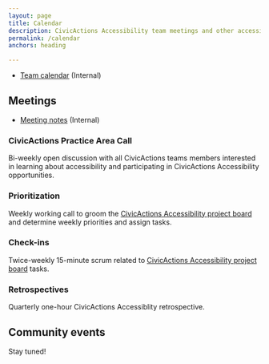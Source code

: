 ```yaml
---
layout: page
title: Calendar
description: CivicActions Accessibility team meetings and other accessibility-related events.
permalink: /calendar
anchors: heading

---
```


* [Team calendar](https://calendar.google.com/calendar/u/2?cid=Y2l2aWNhY3Rpb25zLm5ldF81M3VqMDBoNzAzMzRpbTZzY3ZoOGE0dDlhZ0Bncm91cC5jYWxlbmRhci5nb29nbGUuY29t) (Internal)

## Meetings

* [Meeting notes](https://docs.google.com/document/d/1y2yGcxsjEmmr4627nf3O2aGqmIkJrkgcbjRKAz9jSMI/edit?usp=sharing) (Internal)

### CivicActions Practice Area Call

Bi-weekly open discussion with all CivicActions teams members interested in learning about accessibility and participating in CivicActions Accessibility opportunities.

### Prioritization

Weekly working call to groom the [CivicActions Accessibility project board](https://github.com/CivicActions/accessibility/projects/1) and determine weekly priorities and assign tasks.

### Check-ins

Twice-weekly 15-minute scrum related to [CivicActions Accessibility project board](https://github.com/CivicActions/accessibility/projects/1) tasks.

### Retrospectives

Quarterly one-hour CivicActions Accessiblity retrospective.

## Community events

Stay tuned!
